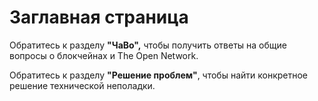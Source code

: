 # Заглавная страница

Обратитесь к разделу **"ЧаВо",** чтобы получить ответы на общие вопросы о блокчейнах и The Open Network.

Обратитесь к разделу **"Решение проблем"**, чтобы найти конкретное решение технической неполадки.

